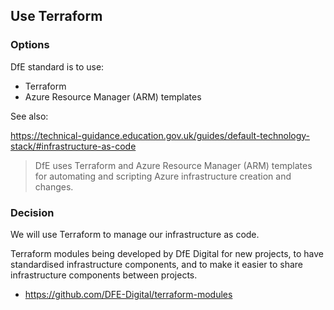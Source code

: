 ﻿## Use Terraform

### Options

DfE standard is to use:

- Terraform
- Azure Resource Manager (ARM) templates

See also:

https://technical-guidance.education.gov.uk/guides/default-technology-stack/#infrastructure-as-code
> DfE uses Terraform and Azure Resource Manager (ARM) templates for automating and scripting Azure infrastructure
> creation and changes.

### Decision

We will use Terraform to manage our infrastructure as code.

Terraform modules being developed by DfE Digital for new projects, to have
standardised infrastructure components, and to make it easier to share
infrastructure components between projects.

- https://github.com/DFE-Digital/terraform-modules


